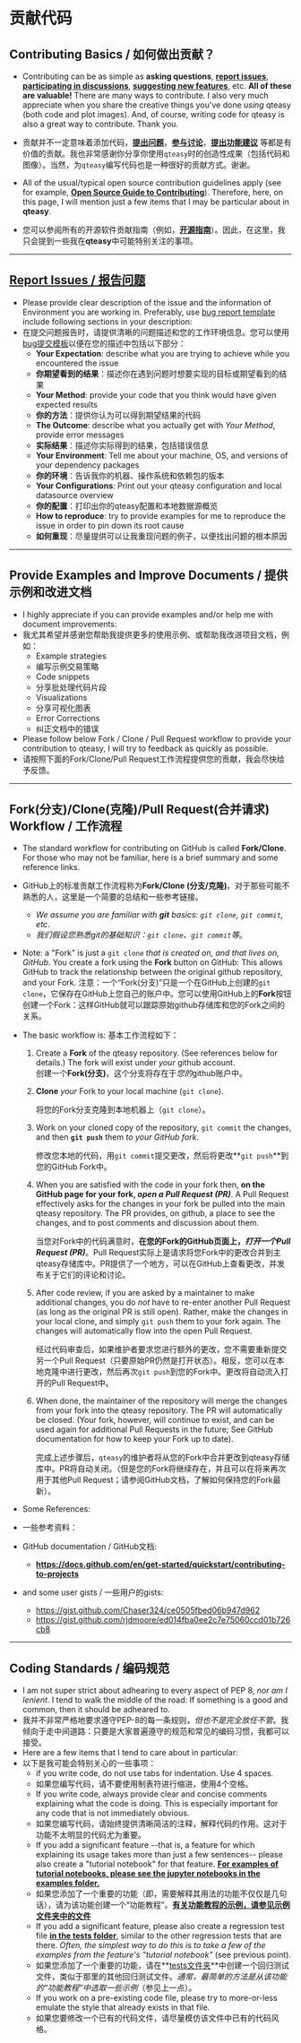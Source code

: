 # 贡献代码

## Contributing Basics / 如何做出贡献？

- Contributing can be as simple as **asking questions**, **[report issues](https://github.com/shepherdpp/qteasy/issues/new?assignees=&labels=&projects=&template=bug-report---bug报告.md&title=)**, **[participating in discussions](https://github.com/shepherdpp/qteasy/discussions)**, **[suggesting new features](https://github.com/shepherdpp/qteasy/issues/new?assignees=&labels=&projects=&template=feature-request---新功能需求.md&title=)**, etc.  **All of these are valuable!**  There are many ways to contribute.  I also very much appreciate when you share the creative things you've done *using* qteasy (both code and plot images).  And, of course, writing code for qteasy is also a great way to contribute.    Thank you.
- 贡献并不一定意味着添加代码，**[提出问题](https://github.com/shepherdpp/qteasy/issues/new?assignees=&labels=&projects=&template=bug-report---bug报告.md&title=)**，**[参与讨论](https://github.com/shepherdpp/qteasy/discussions)**，**[提出功能建议](https://github.com/shepherdpp/qteasy/issues/new?assignees=&labels=&projects=&template=feature-request---新功能需求.md&title=)** 等都是有价值的贡献。我也非常感谢你分享你使用`qteasy`时的创造性成果（包括代码和图像）。当然，为`qteasy`编写代码也是一种很好的贡献方式。谢谢。

- All of the usual/typical open source contribution guidelines apply (see for example, **[Open Source Guide to Contributing](https://opensource.guide/how-to-contribute/)**).  Therefore, here, on this page, I will mention just a few items that I may be particular about in **qteasy**.
- 您可以参阅所有的开源软件贡献指南（例如，**[开源指南](https://opensource.guide/how-to-contribute/)**）。因此，在这里，我只会提到一些我在**qteasy**中可能特别关注的事项。

---
## [Report Issues / 报告问题](https://github.com/shepherdpp/qteasy/issues/new)
- Please provide clear description of the issue and the information of Environment you are working in. Preferably, use [bug report template](https://github.com/shepherdpp/qteasy/issues/new?assignees=&labels=&projects=&template=bug-report---bug报告.md&title=) include following sections in your description:
- 在提交问题报告时，请提供清晰的问题描述和您的工作环境信息。您可以使用[bug提交模板](https://github.com/shepherdpp/qteasy/issues/new?assignees=&labels=&projects=&template=bug-report---bug报告.md&title=)以便在您的描述中包括以下部分：
  - **Your Expectation**: describe what you are trying to achieve while you encountered the issue
  - **你期望看到的结果**：描述你在遇到问题时想要实现的目标或期望看到的结果
  - **Your Method**: provide your code that you think would have given expected results
  - **你的方法**：提供你认为可以得到期望结果的代码
  - **The Outcome**: describe what you actually get with *Your Method*, provide error messages
  - **实际结果**：描述你实际得到的结果，包括错误信息
  - **Your Environment**: Tell me about your machine, OS, and versions of your dependency packages
  - **你的环境**：告诉我你的机器、操作系统和依赖包的版本
  - **Your Configurations**: Print out your qteasy configuration and local datasource overview
  - **你的配置**：打印出你的qteasy配置和本地数据源概览
  - **How to reproduce**: try to provide examples for me to reproduce the issue in order to pin down its root cause
  - **如何重现**：尽量提供可以让我重现问题的例子，以便找出问题的根本原因

---
## Provide Examples and Improve Documents / 提供示例和改进文档
- I highly appreciate if you can provide examples and/or help me with document improvements:
- 我尤其希望并感谢您帮助我提供更多的使用示例、或帮助我改进项目文档，例如：
  - Example strategies 
  - 编写示例交易策略
  - Code snippets 
  - 分享批处理代码片段
  - Visualizations 
  - 分享可视化图表
  - Error Corrections 
  - 纠正文档中的错误
- Please follow below Fork / Clone / Pull Request workflow to provide your contribution to qteasy, I will try to feedback as quickly as possible.
- 请按照下面的Fork/Clone/Pull Request工作流程提供您的贡献，我会尽快给予反馈。

---

## Fork(分支)/Clone(克隆)/Pull Request(合并请求) Workflow / 工作流程
- The standard workflow for contributing on GitHub is called **Fork/Clone**.  For those who may not be familiar, here is a brief summary and some reference links.  
- GitHub上的标准贡献工作流程称为**Fork/Clone (分支/克隆)**。对于那些可能不熟悉的人，这里是一个简要的总结和一些参考链接。
  - *We assume you are familiar with **git** basics: `git clone`, `git commit`, etc*.
  - *我们假设您熟悉git的基础知识：`git clone`、`git commit`等*。
- Note: a "Fork" is just a `git clone` *that is created on, and that lives on, GitHub*.  You create a fork using the **Fork** button on GitHub: This allows GitHub to track the relationship between the original github repository, and your Fork.
  注意：一个“Fork(分支)”只是一个在GitHub上创建的`git clone`，它保存在GitHub上您自己的账户中。您可以使用GitHub上的**Fork**按钮创建一个Fork：这样GitHub就可以跟踪原始github存储库和您的Fork之间的关系。
- The basic workflow is:
  基本工作流程如下：
   1. Create a **Fork** of the qteasy repository.  (See references below for details.)  The fork will exist under *your* github account.  
      创建一个**Fork(分支)**，这个分支将存在于*您的*github账户中。
   2. **Clone** *your* Fork to your local machine (`git clone`).
     
      将您的Fork分支克隆到本地机器上（`git clone`）。
   3. Work on your cloned copy of the repository, `git commit` the changes, and then **`git push`** them *to your GitHub fork*. 
     
      修改您本地的代码，用`git commit`提交更改，然后将更改**`git push`**到您的GitHub Fork中。
   4. When you are satisfied with the code in your fork then, **on the GitHub page for your fork, *open a Pull Request (PR)***.  A Pull Request effectively asks for the changes in your fork be pulled into the main qteasy repository.  The PR provides, on github, a place to see the changes, and to post comments and discussion about them.
  
      当您对Fork中的代码满意时，**在您的Fork的GitHub页面上，*打开一个Pull Request (PR)***。Pull Request实际上是请求将您Fork中的更改合并到主qteasy存储库中。PR提供了一个地方，可以在GitHub上查看更改，并发布关于它们的评论和讨论。
   5. After code review, if you are asked by a maintainer to make additional changes, you do *not* have to re-enter another Pull Request (as long as the original PR is still open).  Rather, make the changes in your local clone, and simply `git push` them to your fork again.  The changes will automatically flow into the open Pull Request.

         经过代码审查后，如果维护者要求您进行额外的更改，您不需要重新提交另一个Pull Request（只要原始PR仍然是打开状态）。相反，您可以在本地克隆中进行更改，然后再次`git push`到您的Fork中。更改将自动流入打开的Pull Request中。
   6. When done, the maintainer of the repository will merge the changes from your fork into the qteasy repository.  The PR will automatically be closed.  (Your fork, however, will continue to exist, and can be used again for additional Pull Requests in the future; See GitHub documentation for how to keep your Fork up to date).
          
      完成上述步骤后，`qteasy`的维护者将从您的Fork中合并更改到qteasy存储库中。PR将自动关闭。（但是您的Fork将继续存在，并且可以在将来再次用于其他Pull Request；请参阅GitHub文档，了解如何保持您的Fork最新）。

- Some References:
- 一些参考资料：
- GitHub documentation / GitHub文档:
  - **https://docs.github.com/en/get-started/quickstart/contributing-to-projects**
- and some user gists / 一些用户的gists:
  - https://gist.github.com/Chaser324/ce0505fbed06b947d962
  - https://gist.github.com/rjdmoore/ed014fba0ee2c7e75060ccd01b726cb8

---

## Coding Standards / 编码规范
- I am not super strict about adhearing to every aspect of PEP 8, *nor am I lenient*.  I tend to walk the middle of the road: If something is a good and common, then it should be adheared to. 
- 我并不非常严格地要求遵守PEP-8的每一条规则，*但也不是完全放任不管*。我倾向于走中间道路：只要是大家普遍遵守的规范和常见的编码习惯，我都可以接受。
- Here are a few items that I tend to care about in particular:
- 以下是我可能会特别关心的一些事项：
  - if you write code, do not use tabs for indentation.  Use 4 spaces.
  - 如果您编写代码，请不要使用制表符进行缩进，使用4个空格。
  - If you write code, always provide clear and concise comments explaining what the code is doing.  This is especially important for any code that is not immediately obvious.
  - 如果您编写代码，请始终提供清晰简洁的注释，解释代码的作用。这对于功能不太明显的代码尤为重要。
  - If you add a significant feature --that is, a feature for which explaining its usage takes more than just a few sentences-- please also create a "tutorial notebook" for that feature.  **[For examples of tutorial notebooks, please see the jupyter notebooks in the examples folder.](https://github.com/shepherdpp/qteasy/tree/master/examples)**
  - 如果您添加了一个重要的功能（即，需要解释其用法的功能不仅仅是几句话），请为该功能创建一个“功能教程”。**[有关功能教程的示例，请参见示例文件夹中的文件](https://github.com/shepherdpp/qteasy/tree/master/examples)**
  - If you add a significant feature, please also create a regression test file **[in the tests folder](https://github.com/shepherdpp/qteasy/tree/master/tests)**, similar to the other regression tests that are there.  *Often, the simplest way to do this is to take a few of the examples from the feature's "tutorial notebook"* (see previous point).
  - 如果您添加了一个重要的功能，请在**[tests文件夹](https://github.com/shepherdpp/qteasy/tree/master/tests)**中创建一个回归测试文件，类似于那里的其他回归测试文件。*通常，最简单的方法是从该功能的“功能教程”中选取一些示例*（参见上一点）。
  - If you work on a pre-existing code file, please try to more-or-less emulate the style that already exists in that file.
  - 如果您要修改一个已有的代码文件，请尽量模仿该文件中已有的代码风格。
